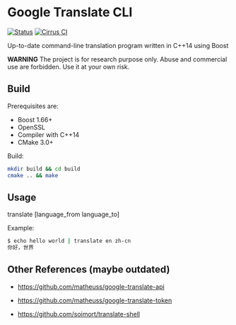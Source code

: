 Google Translate CLI
=======================
[![Status](https://img.shields.io/badge/status-working-green.svg)]()
[![Cirrus CI](https://api.cirrus-ci.com/github/neverwin/google-translate-cli.svg?branch=master)](https://cirrus-ci.com/github/neverwin/google-translate-cli)

Up-to-date command-line translation program written in C++14 using Boost

**WARNING** The project is for research purpose only. Abuse and commercial use are forbidden. Use it at your own risk.

## Build

Prerequisites are:

* Boost 1.66+
* OpenSSL
* Compiler with C++14
* CMake 3.0+

Build:

~~~bash
mkdir build && cd build
cmake .. && make
~~~

## Usage

translate [language_from language_to]

Example:

~~~bash
$ echo hello world | translate en zh-cn
你好，世界
~~~

## Other References (maybe outdated)

* <https://github.com/matheuss/google-translate-api>

* <https://github.com/matheuss/google-translate-token>

* <https://github.com/soimort/translate-shell>

